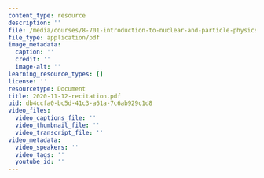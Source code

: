 ```yaml
---
content_type: resource
description: ''
file: /media/courses/8-701-introduction-to-nuclear-and-particle-physics-fall-2020/2020-11-12-recitation.pdf
file_type: application/pdf
image_metadata:
  caption: ''
  credit: ''
  image-alt: ''
learning_resource_types: []
license: ''
resourcetype: Document
title: 2020-11-12-recitation.pdf
uid: db4ccfa0-bc5d-41c3-a61a-7c6ab929c1d8
video_files:
  video_captions_file: ''
  video_thumbnail_file: ''
  video_transcript_file: ''
video_metadata:
  video_speakers: ''
  video_tags: ''
  youtube_id: ''
---
```

